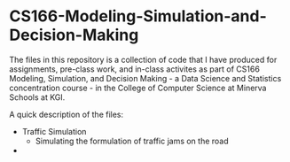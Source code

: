 # CS166-Modeling-Simulation-and-Decision-Making

The files in this repository is a collection of code that I have produced for assignments, pre-class work, and in-class activites as part of CS166 Modeling, Simulation, and Decision Making - a Data Science and Statistics concentration course - in the College of Computer Science at Minerva Schools at KGI.

A quick description of the files:
- Traffic Simulation
  - Simulating the formulation of traffic jams on the road
- 
  
